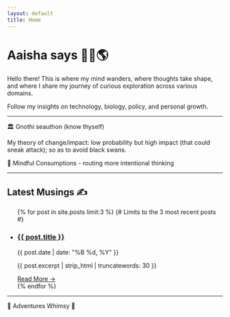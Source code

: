 ```yaml
--- 
layout: default 
title: Home
---
```

# Aaisha says 👋🏽🌎
<div class="intro-section my-8 text-center">
<p class="text-xl text-gray-700 leading-relaxed max-w-2xl mx-auto">
Hello there! This is where my mind wanders, where thoughts take shape, and where I share my journey of curious exploration across various domains.
</p>
<p class="text-md text-gray-600 mt-4">
Follow my insights on technology, biology, policy, and personal growth.
</p>
</div>

<hr class="border-t-2 border-D9E2D2 my-8 w-1/3 mx-auto rounded-full">

🏛️ Gnothi seauthon (know thyself)
<p class="text-gray-600 text-sm italic mb-4">My theory of change/impact: low probability but high impact (that could sneak attack); so as to avoid black swans.</p>

💭 Mindful Consumptions - routing more intentional thinking
<hr class="border-t-2 border-D9E2D2 my-8 w-1/3 mx-auto rounded-full">

<h2 class="text-3xl font-bold text-center mb-8 text-2A5C50">Latest Musings ✍️</h2>
<ul class="post-list max-w-xl mx-auto">
{% for post in site.posts limit:3 %} {# Limits to the 3 most recent posts #}
<li>
<h3 class="text-xl font-semibold mb-1">
<a href="{{ post.url | relative_url }}">{{ post.title }}</a>
</h3>
<p class="text-sm text-gray-600 mb-2">{{ post.date | date: "%B %d, %Y" }}</p>
<p class="text-gray-700">{{ post.excerpt | strip_html | truncatewords: 30 }}</p>
<a href="{{ post.url | relative_url }}" class="text-sm font-medium mt-2 inline-block">Read More &rarr;</a>
</li>
{% endfor %}
</ul>

<hr class="border-t-2 border-D9E2D2 my-8 w-1/3 mx-auto rounded-full">

🌋 Adventures
Whimsy 🫧
